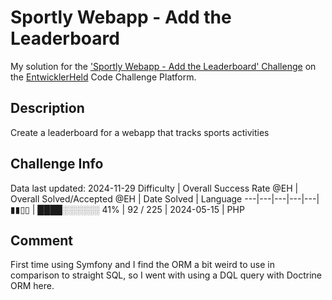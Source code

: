 # Sportly Webapp - Add the Leaderboard

My solution for the ['Sportly Webapp - Add the Leaderboard' Challenge](https://platform.entwicklerheld.de/challenge/sportly-webapp-add-the-leaderboard?technology=PHP) on the [EntwicklerHeld](https://platform.entwicklerheld.de/) Code Challenge Platform.

## Description
Create a leaderboard for a webapp that tracks sports activities

## Challenge Info
Data last updated: 2024-11-29
Difficulty | Overall Success Rate @EH | Overall Solved/Accepted @EH | Date Solved | Language
---|---|---|---|---|
▮▮▯▯ | ████░░░░░░ 41% | 92 / 225 | 2024-05-15 | PHP

## Comment
First time using Symfony and I find the ORM a bit weird to use in comparison to straight SQL, so I went with using a DQL query with Doctrine ORM here.